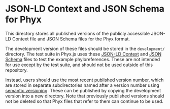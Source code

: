 # JSON-LD Context and JSON Schema for Phyx

This directory stores all published versions of the publicly accessible
JSON-LD Context file and JSON Schema files for the Phyx format.

The development version of these files should be stored in the `development/`
directory. The test suite in Phyx.js uses these [JSON-LD Context] and
[JSON Schema] files to test the example phyloreferences. These are not intended
for use except by the test suite, and should not be used outside of this
repository.

Instead, users should use the most recent published version number, which are
stored in separate subdirectories named after a version number using
[semantic versioning]. These can be published by copying the development version
into a new directory. Note that previously published versions should not be
deleted so that Phyx files that refer to them can continue to be used.

  [JSON-LD Context]: ./development/phyx.json
  [JSON Schema]: ./development/schema.json
  [semantic versioning]: https://semver.org/
